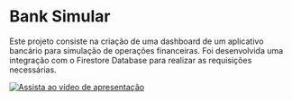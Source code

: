 # Bank Simular

Este projeto consiste na criação de uma dashboard de um aplicativo bancário para simulação de operações financeiras. 
Foi desenvolvida uma integração com o Firestore Database para realizar as requisições necessárias.

[![Assista ao vídeo de apresentação](https://www.youtube.com/shorts/gZnaiabXB5s)](link_do_vídeo)
